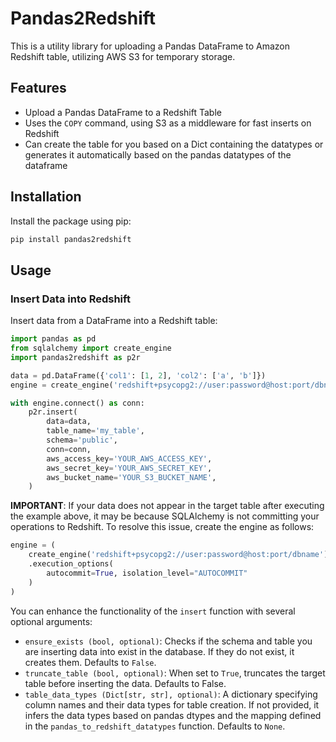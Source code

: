 # Pandas2Redshift

This is a utility library for uploading a Pandas DataFrame to Amazon Redshift table, utilizing AWS S3 for temporary storage.

## Features

- Upload a Pandas DataFrame to a Redshift Table
- Uses the `COPY` command, using S3 as a middleware for fast inserts on Redshift
- Can create the table for you based on a Dict containing the datatypes or generates it automatically based on the pandas datatypes of the dataframe

## Installation

Install the package using pip:

```bash
pip install pandas2redshift
```

## Usage

### Insert Data into Redshift

Insert data from a DataFrame into a Redshift table:

```python
import pandas as pd
from sqlalchemy import create_engine
import pandas2redshift as p2r

data = pd.DataFrame({'col1': [1, 2], 'col2': ['a', 'b']})
engine = create_engine('redshift+psycopg2://user:password@host:port/dbname')

with engine.connect() as conn:
    p2r.insert(
        data=data,
        table_name='my_table',
        schema='public',
        conn=conn,
        aws_access_key='YOUR_AWS_ACCESS_KEY',
        aws_secret_key='YOUR_AWS_SECRET_KEY',
        aws_bucket_name='YOUR_S3_BUCKET_NAME',
    )
```

**IMPORTANT**: If your data does not appear in the target table after executing the example above, it may be because SQLAlchemy is not committing your operations to Redshift. To resolve this issue, create the engine as follows:

```python
engine = (
    create_engine('redshift+psycopg2://user:password@host:port/dbname')
    .execution_options(
        autocommit=True, isolation_level="AUTOCOMMIT"
    )
)
```

You can enhance the functionality of the `insert` function with several optional arguments:

- `ensure_exists (bool, optional)`: Checks if the schema and table you are inserting data into exist in the database. If they do not exist, it creates them. Defaults to `False`.
- `truncate_table (bool, optional)`: When set to `True`, truncates the target table before inserting the data. Defaults to False.
- `table_data_types (Dict[str, str], optional)`: A dictionary specifying column names and their data types for table creation. If not provided, it infers the data types based on pandas dtypes and the mapping defined in the `pandas_to_redshift_datatypes` function. Defaults to `None`.
